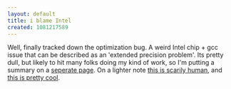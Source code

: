 ```yaml
---
layout: default
title: i blame Intel
created: 1081217589
---
```

Well, finally tracked down the optimization bug.  A weird Intel chip + gcc issue that can be described as an 'extended precision problem'.    Its pretty dull, but likely to hit many folks doing my kind of work, so I'm putting a summary on a <a href="/book/view/528">seperate page</a>.  On a lighter note <a href="http://www.sony.net/SonyInfo/QRIO/story/">this is scarily human</a>, and <a href="http://hinterlands.cc/index.php?showtopic=30">this is pretty cool</a>.
